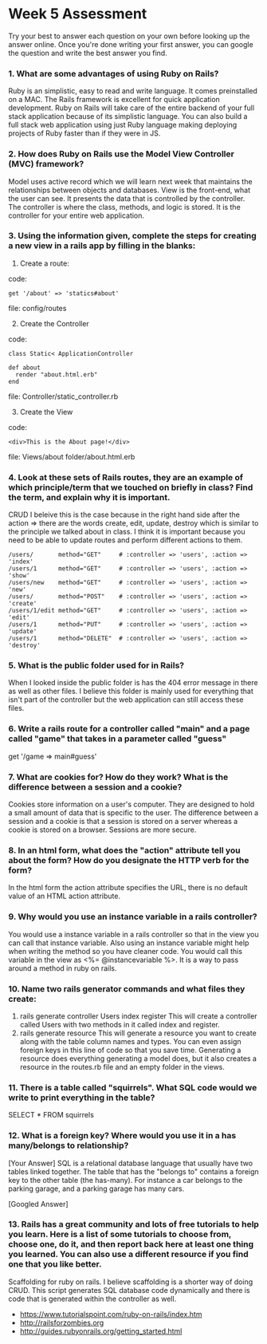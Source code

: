 # Week 5 Assessment

Try your best to answer each question on your own before looking up the answer online. Once you're done writing your first answer, you can google the question and write the best answer you find.

### 1. What are some advantages of using Ruby on Rails?
Ruby is an simplistic, easy to read and write language. It comes preinstalled on a MAC. The Rails framework is excellent for quick application development. Ruby on Rails will take care of the entire backend of your full stack application because of its simplistic language. You can also build a full stack web application using just Ruby language making deploying projects of Ruby faster than if they were in JS.

### 2. How does Ruby on Rails use the Model View Controller (MVC) framework?
Model uses active record which we will learn next week that maintains the relationships between objects and databases. View is the front-end, what the user can see. It presents the data that is controlled by the controller. The controller is where the class, methods, and logic is stored. It is the controller for your entire web application.

### 3. Using the information given, complete the steps for creating a new view in a rails app by filling in the blanks:

  1. Create a route:

  code:
  ```
  get '/about' => 'statics#about'
  ```
  file: config/routes

  2. Create the Controller

  code:
  ```
  class Static< ApplicationController

  def about
    render "about.html.erb"
  end
  ```

  file: Controller/static_controller.rb

  3. Create the View

  code:

  ```
  <div>This is the About page!</div>
  ```

  file: Views/about folder/about.html.erb


### 4. Look at these sets of Rails routes, they are an example of which principle/term that we touched on briefly in class? Find the term, and explain why it is important.
CRUD
I beleive this is the case because in the right hand side after the action => there are the words create, edit, update, destroy which is similar to the principle we talked about in class. I think it is important because you need to be able to update routes and perform different actions to them.

```
/users/       method="GET"     # :controller => 'users', :action => 'index'
/users/1      method="GET"     # :controller => 'users', :action => 'show'
/users/new    method="GET"     # :controller => 'users', :action => 'new'
/users/       method="POST"    # :controller => 'users', :action => 'create'
/users/1/edit method="GET"     # :controller => 'users', :action => 'edit'
/users/1      method="PUT"     # :controller => 'users', :action => 'update'
/users/1      method="DELETE"  # :controller => 'users', :action => 'destroy'
```

### 5. What is the public folder used for in Rails?
When I looked inside the public folder is has the 404 error message in there as well as other files. I believe this folder is mainly used for everything that isn't part of the controller but the web application can still access these files.

### 6. Write a rails route for a controller called "main" and a page called "game" that takes in a parameter called "guess"
get '/game => main#guess'

### 7. What are cookies for? How do they work? What is the difference between a session and a cookie?
Cookies store information on a user's computer. They are designed to hold a small amount of data that is specific to the user. The difference between a session and a cookie is that a session is stored on a server whereas a cookie is stored on a browser. Sessions are more secure.

### 8. In an html form, what does the "action" attribute tell you about the form?  How do you designate the HTTP verb for the form?
In the html form the action attribute specifies the URL, there is no default value of an HTML action attribute.

### 9. Why would you use an instance variable in a rails controller?
You would use a instance variable in a rails controller so that in the view you can call that instance variable. Also using an instance variable might help when writing the method so you have cleaner code. You would call this variable in the view as <%= @instancevariable %>. It is a way to pass around a method in ruby on rails.

### 10. Name two rails generator commands and what files they create:
1) rails generate controller Users index register
This will create a controller called Users with two methods in it called index and register.
2) rails generate resource
This will generate a resource you want to create along with the table column names and types. You can even assign foreign keys in this line of code so that you save time. Generating a resource does everything generating a model does, but it also creates a resource in the routes.rb file and an empty folder in the views.

### 11. There is a table called "squirrels". What SQL code would we write to print everything in the table?
SELECT *
FROM squirrels

### 12. What is a foreign key? Where would you use it in a has many/belongs to relationship?
[Your Answer] SQL is a relational database language that usually have two tables linked together. The table that has the "belongs to" contains a foreign key to the other table (the has-many). For instance a car belongs to the parking garage, and a parking garage has many cars.

[Googled Answer]

### 13. Rails has a great community and lots of free tutorials to help you learn. Here is a list of some tutorials to choose from, choose one, do it, and then report back here at least one thing you learned. You can also use a different resource if you find one that you like better.
Scaffolding for ruby on rails. I believe scaffolding is a shorter way of doing CRUD. This script generates SQL database code dynamically and there is code that is generated within the controller as well.

- https://www.tutorialspoint.com/ruby-on-rails/index.htm
- http://railsforzombies.org
- http://guides.rubyonrails.org/getting_started.html
